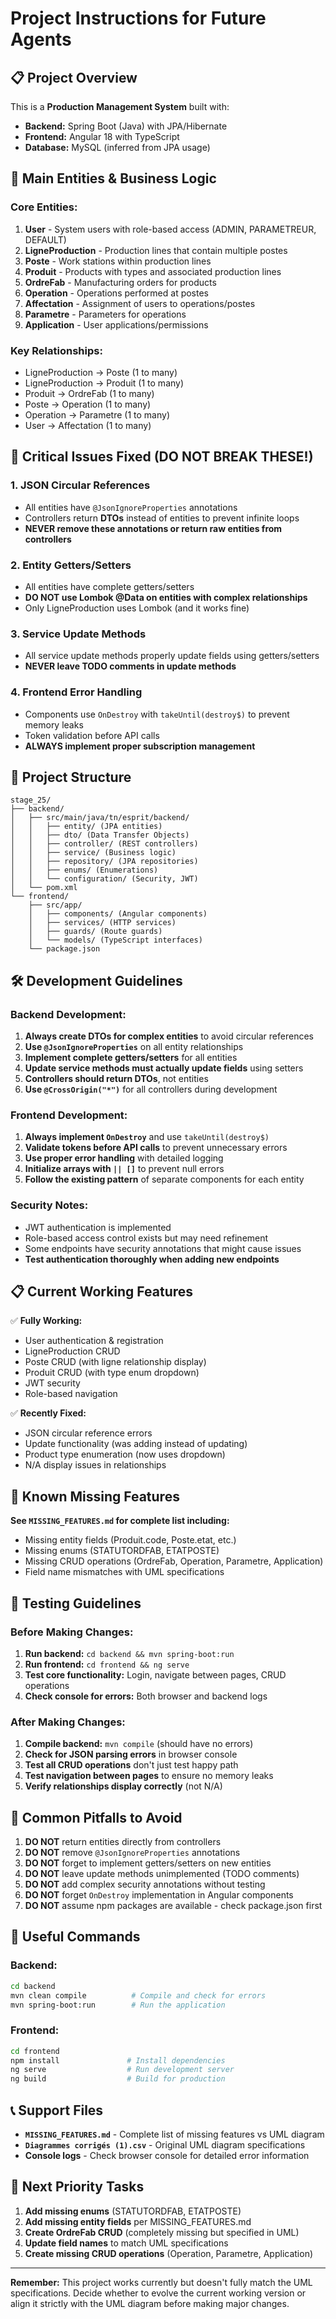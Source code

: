 # Project Instructions for Future Agents

## 📋 Project Overview

This is a **Production Management System** built with:
- **Backend:** Spring Boot (Java) with JPA/Hibernate
- **Frontend:** Angular 18 with TypeScript  
- **Database:** MySQL (inferred from JPA usage)

## 🎯 Main Entities & Business Logic

### Core Entities:
1. **User** - System users with role-based access (ADMIN, PARAMETREUR, DEFAULT)
2. **LigneProduction** - Production lines that contain multiple postes
3. **Poste** - Work stations within production lines  
4. **Produit** - Products with types and associated production lines
5. **OrdreFab** - Manufacturing orders for products
6. **Operation** - Operations performed at postes
7. **Affectation** - Assignment of users to operations/postes
8. **Parametre** - Parameters for operations
9. **Application** - User applications/permissions

### Key Relationships:
- LigneProduction → Poste (1 to many)
- LigneProduction → Produit (1 to many)  
- Produit → OrdreFab (1 to many)
- Poste → Operation (1 to many)
- Operation → Parametre (1 to many)
- User → Affectation (1 to many)

## 🚨 Critical Issues Fixed (DO NOT BREAK THESE!)

### 1. **JSON Circular References**
- All entities have `@JsonIgnoreProperties` annotations
- Controllers return **DTOs** instead of entities to prevent infinite loops
- **NEVER remove these annotations or return raw entities from controllers**

### 2. **Entity Getters/Setters**
- All entities have complete getters/setters
- **DO NOT use Lombok @Data on entities with complex relationships**
- Only LigneProduction uses Lombok (and it works fine)

### 3. **Service Update Methods**
- All service update methods properly update fields using getters/setters
- **NEVER leave TODO comments in update methods**

### 4. **Frontend Error Handling**
- Components use `OnDestroy` with `takeUntil(destroy$)` to prevent memory leaks
- Token validation before API calls
- **ALWAYS implement proper subscription management**

## 📁 Project Structure

```
stage_25/
├── backend/
│   ├── src/main/java/tn/esprit/backend/
│   │   ├── entity/ (JPA entities)
│   │   ├── dto/ (Data Transfer Objects)
│   │   ├── controller/ (REST controllers)
│   │   ├── service/ (Business logic)
│   │   ├── repository/ (JPA repositories)
│   │   ├── enums/ (Enumerations)
│   │   └── configuration/ (Security, JWT)
│   └── pom.xml
└── frontend/
    ├── src/app/
    │   ├── components/ (Angular components)
    │   ├── services/ (HTTP services)
    │   ├── guards/ (Route guards)
    │   └── models/ (TypeScript interfaces)
    └── package.json
```

## 🛠️ Development Guidelines

### Backend Development:
1. **Always create DTOs for complex entities** to avoid circular references
2. **Use `@JsonIgnoreProperties`** on all entity relationships
3. **Implement complete getters/setters** for all entities
4. **Update service methods must actually update fields** using setters
5. **Controllers should return DTOs**, not entities
6. **Use `@CrossOrigin("*")`** for all controllers during development

### Frontend Development:
1. **Always implement `OnDestroy`** and use `takeUntil(destroy$)`
2. **Validate tokens before API calls** to prevent unnecessary errors
3. **Use proper error handling** with detailed logging
4. **Initialize arrays with `|| []`** to prevent null errors
5. **Follow the existing pattern** of separate components for each entity

### Security Notes:
- JWT authentication is implemented
- Role-based access control exists but may need refinement
- Some endpoints have security annotations that might cause issues
- **Test authentication thoroughly when adding new endpoints**

## 📋 Current Working Features

✅ **Fully Working:**
- User authentication & registration
- LigneProduction CRUD
- Poste CRUD (with ligne relationship display)
- Produit CRUD (with type enum dropdown)
- JWT security
- Role-based navigation

✅ **Recently Fixed:**
- JSON circular reference errors
- Update functionality (was adding instead of updating)
- Product type enumeration (now uses dropdown)
- N/A display issues in relationships

## 🔴 Known Missing Features

**See `MISSING_FEATURES.md` for complete list including:**
- Missing entity fields (Produit.code, Poste.etat, etc.)
- Missing enums (STATUTORDFAB, ETATPOSTE)
- Missing CRUD operations (OrdreFab, Operation, Parametre, Application)
- Field name mismatches with UML specifications

## 🧪 Testing Guidelines

### Before Making Changes:
1. **Run backend:** `cd backend && mvn spring-boot:run`
2. **Run frontend:** `cd frontend && ng serve`
3. **Test core functionality:** Login, navigate between pages, CRUD operations
4. **Check console for errors:** Both browser and backend logs

### After Making Changes:
1. **Compile backend:** `mvn compile` (should have no errors)
2. **Check for JSON parsing errors** in browser console
3. **Test all CRUD operations** don't just test happy path
4. **Test navigation between pages** to ensure no memory leaks
5. **Verify relationships display correctly** (not N/A)

## 🚨 Common Pitfalls to Avoid

1. **DO NOT** return entities directly from controllers
2. **DO NOT** remove `@JsonIgnoreProperties` annotations
3. **DO NOT** forget to implement getters/setters on new entities
4. **DO NOT** leave update methods unimplemented (TODO comments)
5. **DO NOT** add complex security annotations without testing
6. **DO NOT** forget `OnDestroy` implementation in Angular components
7. **DO NOT** assume npm packages are available - check package.json first

## 🔧 Useful Commands

### Backend:
```bash
cd backend
mvn clean compile          # Compile and check for errors
mvn spring-boot:run        # Run the application
```

### Frontend:
```bash
cd frontend  
npm install               # Install dependencies
ng serve                  # Run development server
ng build                  # Build for production
```

## 📞 Support Files

- **`MISSING_FEATURES.md`** - Complete list of missing features vs UML diagram
- **`Diagrammes corrigés (1).csv`** - Original UML diagram specifications
- **Console logs** - Check browser console for detailed error information

## 🎯 Next Priority Tasks

1. **Add missing enums** (STATUTORDFAB, ETATPOSTE)
2. **Add missing entity fields** per MISSING_FEATURES.md
3. **Create OrdreFab CRUD** (completely missing but specified in UML)
4. **Update field names** to match UML specifications
5. **Create missing CRUD operations** (Operation, Parametre, Application)

---

**Remember:** This project works currently but doesn't fully match the UML specifications. Decide whether to evolve the current working version or align it strictly with the UML diagram before making major changes.